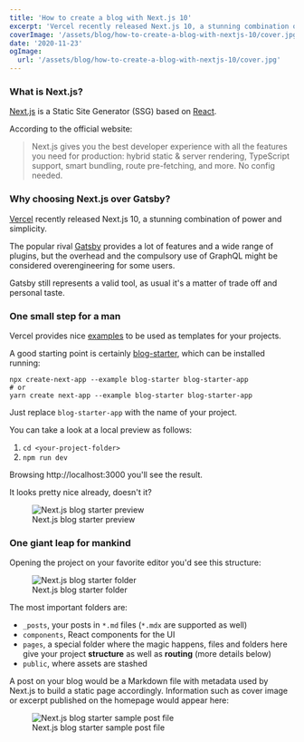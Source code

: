 ```yaml
---
title: 'How to create a blog with Next.js 10'
excerpt: 'Vercel recently released Next.js 10, a stunning combination of power and simplicity. I''d like to share how I created this very blog with this amazing tool and show you how you can create your own.'
coverImage: '/assets/blog/how-to-create-a-blog-with-nextjs-10/cover.jpg'
date: '2020-11-23'
ogImage:
  url: '/assets/blog/how-to-create-a-blog-with-nextjs-10/cover.jpg'
---
```


### What is Next.js?

[Next.js](https://nextjs.org/) is a Static Site Generator (SSG) based on [React](https://reactjs.org/).

According to the official website:

>Next.js gives you the best developer experience with all the features you need for production: hybrid static & server rendering, TypeScript support, smart bundling, route pre-fetching, and more. No config needed.

### Why choosing Next.js over Gatsby?

[Vercel](https://vercel.com/) recently released Next.js 10, a stunning combination of power and simplicity.

The popular rival [Gatsby](https://www.gatsbyjs.com/) provides a lot of features and a wide range of plugins, but the overhead and the compulsory use of GraphQL might be considered overengineering for some users.

Gatsby still represents a valid tool, as usual it's a matter of trade off and personal taste.

### One small step for a man

Vercel provides nice [examples](https://github.com/vercel/next.js/tree/canary/examples/) to be used as templates for your projects.

A good starting point is certainly [blog-starter](https://github.com/vercel/next.js/tree/canary/examples/blog-starter), which can be installed running:

```
npx create-next-app --example blog-starter blog-starter-app
# or
yarn create next-app --example blog-starter blog-starter-app
```

Just replace `blog-starter-app` with the name of your project.

You can take a look at a local preview as follows:

1. `cd <your-project-folder>`
1. `npm run dev`

Browsing http://localhost:3000 you'll see the result.

It looks pretty nice already, doesn't it?

<figure class="image" aria-label="Next.js blog starter preview">
<img
  src="/assets/blog/how-to-create-a-blog-with-nextjs-10/nextjs-blog-starter-preview.jpeg"
  alt="Next.js blog starter preview"
  style="max-height: 1000px;"
/>
<figcaption>Next.js blog starter preview</figcaption>
</figure>

### One giant leap for mankind

Opening the project on your favorite editor you'd see this structure:

<figure class="image" aria-label="Next.js blog starter folder">
<img
  src="/assets/blog/how-to-create-a-blog-with-nextjs-10/nextjs-blog-starter-folder.jpg"
  alt="Next.js blog starter folder"
  style="max-height: 600px;"
/>
<figcaption>Next.js blog starter folder</figcaption>
</figure>

The most important folders are:

- `_posts`, your posts in `*.md` files (`*.mdx` are supported as well)
- `components`, React components for the UI
- `pages`, a special folder where the magic happens, files and folders here give your project **structure** as well as **routing** (more details below)
- `public`, where assets are stashed

A post on your blog would be a Markdown file with metadata used by Next.js to build a static page accordingly.
Information such as cover image or excerpt published on the homepage would appear here:

<figure class="image" aria-label="Next.js blog starter sample post file">
<img
  src="/assets/blog/how-to-create-a-blog-with-nextjs-10/nextjs-blog-starter-sample-post-file.jpeg"
  alt="Next.js blog starter sample post file"
  style="max-height: 600px;"
/>
<figcaption>Next.js blog starter sample post file</figcaption>
</figure>








